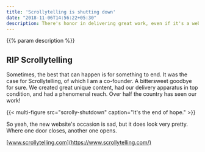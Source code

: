 ```yaml
---
title: 'Scrollytelling is shutting down'
date: "2018-11-06T14:56:22+05:30"
description: There's honor in delivering great work, even if it's a website announcing  the shuttering of one of your products.
---
```

{{% param description %}}

## RIP Scrollytelling
Sometimes, the best that can happen is for something to end. It was the case
for Scrollytelling, of which I am a co-founder. A bittersweet goodbye for sure.
We created great unique content, had our delivery apparatus in top condition,
and had a phenomenal reach. Over half the country has seen our work!

{{< multi-figure src="scrolly-shutdown" caption="It's the end of hope." >}}

So yeah, the new website's occasion is sad, but it does look very pretty.
Where one door closes, another one opens.

[www.scrollytelling.com](https://www.scrollytelling.com/)
